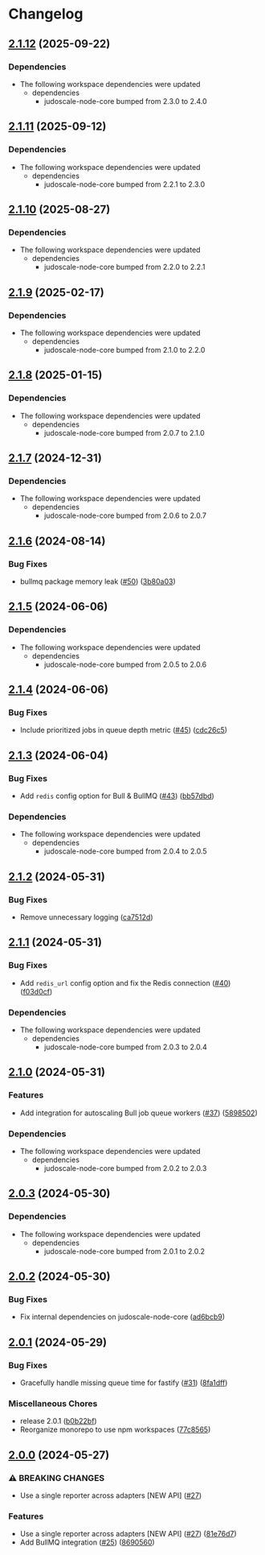 # Changelog

## [2.1.12](https://github.com/judoscale/judoscale-node/compare/judoscale-bullmq-v2.1.11...judoscale-bullmq-v2.1.12) (2025-09-22)


### Dependencies

* The following workspace dependencies were updated
  * dependencies
    * judoscale-node-core bumped from 2.3.0 to 2.4.0

## [2.1.11](https://github.com/judoscale/judoscale-node/compare/judoscale-bullmq-v2.1.10...judoscale-bullmq-v2.1.11) (2025-09-12)


### Dependencies

* The following workspace dependencies were updated
  * dependencies
    * judoscale-node-core bumped from 2.2.1 to 2.3.0

## [2.1.10](https://github.com/judoscale/judoscale-node/compare/judoscale-bullmq-v2.1.9...judoscale-bullmq-v2.1.10) (2025-08-27)


### Dependencies

* The following workspace dependencies were updated
  * dependencies
    * judoscale-node-core bumped from 2.2.0 to 2.2.1

## [2.1.9](https://github.com/judoscale/judoscale-node/compare/judoscale-bullmq-v2.1.8...judoscale-bullmq-v2.1.9) (2025-02-17)


### Dependencies

* The following workspace dependencies were updated
  * dependencies
    * judoscale-node-core bumped from 2.1.0 to 2.2.0

## [2.1.8](https://github.com/judoscale/judoscale-node/compare/judoscale-bullmq-v2.1.7...judoscale-bullmq-v2.1.8) (2025-01-15)


### Dependencies

* The following workspace dependencies were updated
  * dependencies
    * judoscale-node-core bumped from 2.0.7 to 2.1.0

## [2.1.7](https://github.com/judoscale/judoscale-node/compare/judoscale-bullmq-v2.1.6...judoscale-bullmq-v2.1.7) (2024-12-31)


### Dependencies

* The following workspace dependencies were updated
  * dependencies
    * judoscale-node-core bumped from 2.0.6 to 2.0.7

## [2.1.6](https://github.com/judoscale/judoscale-node/compare/judoscale-bullmq-v2.1.5...judoscale-bullmq-v2.1.6) (2024-08-14)


### Bug Fixes

* bullmq package memory leak ([#50](https://github.com/judoscale/judoscale-node/issues/50)) ([3b80a03](https://github.com/judoscale/judoscale-node/commit/3b80a03dd092a1c880170bc03364b484917d30a9))

## [2.1.5](https://github.com/judoscale/judoscale-node/compare/judoscale-bullmq-v2.1.4...judoscale-bullmq-v2.1.5) (2024-06-06)


### Dependencies

* The following workspace dependencies were updated
  * dependencies
    * judoscale-node-core bumped from 2.0.5 to 2.0.6

## [2.1.4](https://github.com/judoscale/judoscale-node/compare/judoscale-bullmq-v2.1.3...judoscale-bullmq-v2.1.4) (2024-06-06)


### Bug Fixes

* Include prioritized jobs in queue depth metric ([#45](https://github.com/judoscale/judoscale-node/issues/45)) ([cdc26c5](https://github.com/judoscale/judoscale-node/commit/cdc26c5ec9e6c71db1915c2a6652f6e59f696c0c))

## [2.1.3](https://github.com/judoscale/judoscale-node/compare/judoscale-bullmq-v2.1.2...judoscale-bullmq-v2.1.3) (2024-06-04)


### Bug Fixes

* Add `redis` config option for Bull & BullMQ ([#43](https://github.com/judoscale/judoscale-node/issues/43)) ([bb57dbd](https://github.com/judoscale/judoscale-node/commit/bb57dbd93cce930af872112a4a00c468d28fbc33))


### Dependencies

* The following workspace dependencies were updated
  * dependencies
    * judoscale-node-core bumped from 2.0.4 to 2.0.5

## [2.1.2](https://github.com/judoscale/judoscale-node/compare/judoscale-bullmq-v2.1.1...judoscale-bullmq-v2.1.2) (2024-05-31)


### Bug Fixes

* Remove unnecessary logging ([ca7512d](https://github.com/judoscale/judoscale-node/commit/ca7512da96957586b1b09f3f29e9f0a25f980f84))

## [2.1.1](https://github.com/judoscale/judoscale-node/compare/judoscale-bullmq-v2.1.0...judoscale-bullmq-v2.1.1) (2024-05-31)


### Bug Fixes

* Add `redis_url` config option and fix the Redis connection ([#40](https://github.com/judoscale/judoscale-node/issues/40)) ([f03d0cf](https://github.com/judoscale/judoscale-node/commit/f03d0cfd3175f459cbe8ea6efea3daa1716e2b20))


### Dependencies

* The following workspace dependencies were updated
  * dependencies
    * judoscale-node-core bumped from 2.0.3 to 2.0.4

## [2.1.0](https://github.com/judoscale/judoscale-node/compare/judoscale-bullmq-v2.0.3...judoscale-bullmq-v2.1.0) (2024-05-31)


### Features

* Add integration for autoscaling Bull job queue workers ([#37](https://github.com/judoscale/judoscale-node/issues/37)) ([5898502](https://github.com/judoscale/judoscale-node/commit/58985020319f8d747c5ec4ce5c21e388d666f5f6))


### Dependencies

* The following workspace dependencies were updated
  * dependencies
    * judoscale-node-core bumped from 2.0.2 to 2.0.3

## [2.0.3](https://github.com/judoscale/judoscale-node/compare/judoscale-bullmq-v2.0.2...judoscale-bullmq-v2.0.3) (2024-05-30)


### Dependencies

* The following workspace dependencies were updated
  * dependencies
    * judoscale-node-core bumped from 2.0.1 to 2.0.2

## [2.0.2](https://github.com/judoscale/judoscale-node/compare/judoscale-bullmq-v2.0.1...judoscale-bullmq-v2.0.2) (2024-05-30)


### Bug Fixes

* Fix internal dependencies on judoscale-node-core ([ad6bcb9](https://github.com/judoscale/judoscale-node/commit/ad6bcb94561d913b67a6b5e2ed68a1477b1abeec))

## [2.0.1](https://github.com/judoscale/judoscale-node/compare/judoscale-bullmq-v2.0.0...judoscale-bullmq-v2.0.1) (2024-05-29)

### Bug Fixes

* Gracefully handle missing queue time for fastify ([#31](https://github.com/judoscale/judoscale-node/issues/31)) ([8fa1dff](https://github.com/judoscale/judoscale-node/commit/8fa1dff430e7cffc1f6dd97242734864145cf648))

### Miscellaneous Chores

* release 2.0.1 ([b0b22bf](https://github.com/judoscale/judoscale-node/commit/b0b22bf8dd8662d7ee4d0450abdbbf7462200492))
* Reorganize monorepo to use npm workspaces ([77c8565](https://github.com/judoscale/judoscale-node/commit/77c856565ce13859df057b73aec6f45044e9ffa6))

## [2.0.0](https://github.com/judoscale/judoscale-node/compare/judoscale-bullmq-v1.3.0...judoscale-bullmq-v2.0.0) (2024-05-27)


### ⚠ BREAKING CHANGES

* Use a single reporter across adapters [NEW API] ([#27](https://github.com/judoscale/judoscale-node/issues/27))

### Features

* Use a single reporter across adapters [NEW API] ([#27](https://github.com/judoscale/judoscale-node/issues/27)) ([81e76d7](https://github.com/judoscale/judoscale-node/commit/81e76d7f81c89919045649dc4109574503955304))
* Add BullMQ integration ([#25](https://github.com/judoscale/judoscale-node/issues/25)) ([8690560](https://github.com/judoscale/judoscale-node/commit/869056045d12465d1e75ac7254f9b2b55be520d7))
